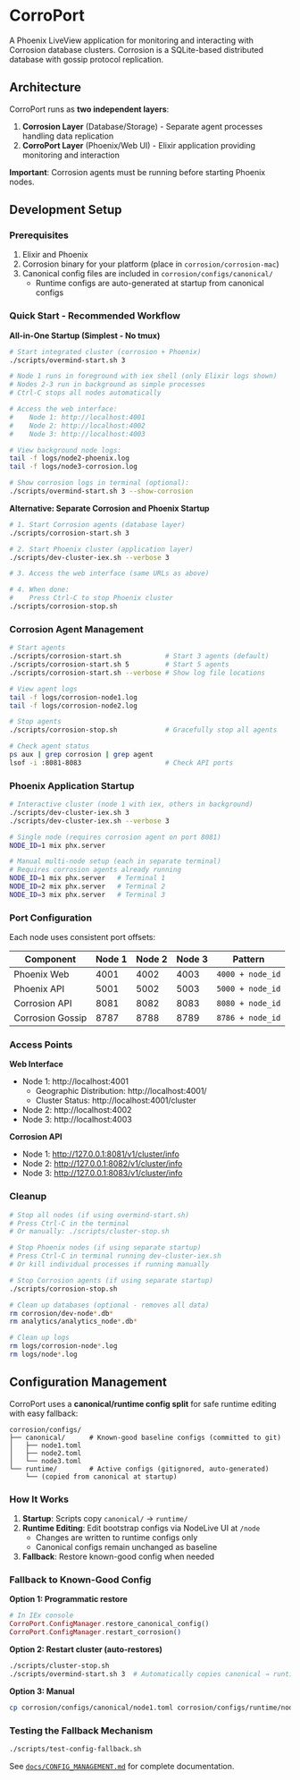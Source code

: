 # CorroPort

A Phoenix LiveView application for monitoring and interacting with Corrosion database clusters. Corrosion is a SQLite-based distributed database with gossip protocol replication.

## Architecture

CorroPort runs as **two independent layers**:

1. **Corrosion Layer** (Database/Storage) - Separate agent processes handling data replication
2. **CorroPort Layer** (Phoenix/Web UI) - Elixir application providing monitoring and interaction

**Important**: Corrosion agents must be running before starting Phoenix nodes.

## Development Setup

### Prerequisites

1. Elixir and Phoenix
2. Corrosion binary for your platform (place in `corrosion/corrosion-mac`)
3. Canonical config files are included in `corrosion/configs/canonical/`
   - Runtime configs are auto-generated at startup from canonical configs

### Quick Start - Recommended Workflow

**All-in-One Startup (Simplest - No tmux)**

```bash
# Start integrated cluster (corrosion + Phoenix)
./scripts/overmind-start.sh 3

# Node 1 runs in foreground with iex shell (only Elixir logs shown)
# Nodes 2-3 run in background as simple processes
# Ctrl-C stops all nodes automatically

# Access the web interface:
#    Node 1: http://localhost:4001
#    Node 2: http://localhost:4002
#    Node 3: http://localhost:4003

# View background node logs:
tail -f logs/node2-phoenix.log
tail -f logs/node3-corrosion.log

# Show corrosion logs in terminal (optional):
./scripts/overmind-start.sh 3 --show-corrosion
```

**Alternative: Separate Corrosion and Phoenix Startup**

```bash
# 1. Start Corrosion agents (database layer)
./scripts/corrosion-start.sh 3

# 2. Start Phoenix cluster (application layer)
./scripts/dev-cluster-iex.sh --verbose 3

# 3. Access the web interface (same URLs as above)

# 4. When done:
#    Press Ctrl-C to stop Phoenix cluster
./scripts/corrosion-stop.sh
```

### Corrosion Agent Management

```bash
# Start agents
./scripts/corrosion-start.sh           # Start 3 agents (default)
./scripts/corrosion-start.sh 5         # Start 5 agents
./scripts/corrosion-start.sh --verbose # Show log file locations

# View agent logs
tail -f logs/corrosion-node1.log
tail -f logs/corrosion-node2.log

# Stop agents
./scripts/corrosion-stop.sh            # Gracefully stop all agents

# Check agent status
ps aux | grep corrosion | grep agent
lsof -i :8081-8083                     # Check API ports
```

### Phoenix Application Startup

```bash
# Interactive cluster (node 1 with iex, others in background)
./scripts/dev-cluster-iex.sh 3
./scripts/dev-cluster-iex.sh --verbose 3

# Single node (requires corrosion agent on port 8081)
NODE_ID=1 mix phx.server

# Manual multi-node setup (each in separate terminal)
# Requires corrosion agents already running
NODE_ID=1 mix phx.server   # Terminal 1
NODE_ID=2 mix phx.server   # Terminal 2
NODE_ID=3 mix phx.server   # Terminal 3
```

### Port Configuration

Each node uses consistent port offsets:

| Component | Node 1 | Node 2 | Node 3 | Pattern |
|-----------|--------|--------|--------|---------|
| Phoenix Web | 4001 | 4002 | 4003 | `4000 + node_id` |
| Phoenix API | 5001 | 5002 | 5003 | `5000 + node_id` |
| Corrosion API | 8081 | 8082 | 8083 | `8080 + node_id` |
| Corrosion Gossip | 8787 | 8788 | 8789 | `8786 + node_id` |

### Access Points

**Web Interface**
- Node 1: http://localhost:4001
  - Geographic Distribution: http://localhost:4001/
  - Cluster Status: http://localhost:4001/cluster
- Node 2: http://localhost:4002
- Node 3: http://localhost:4003

**Corrosion API**
- Node 1: http://127.0.0.1:8081/v1/cluster/info
- Node 2: http://127.0.0.1:8082/v1/cluster/info
- Node 3: http://127.0.0.1:8083/v1/cluster/info

### Cleanup

```bash
# Stop all nodes (if using overmind-start.sh)
# Press Ctrl-C in the terminal
# Or manually: ./scripts/cluster-stop.sh

# Stop Phoenix nodes (if using separate startup)
# Press Ctrl-C in terminal running dev-cluster-iex.sh
# Or kill individual processes if running manually

# Stop Corrosion agents (if using separate startup)
./scripts/corrosion-stop.sh

# Clean up databases (optional - removes all data)
rm corrosion/dev-node*.db*
rm analytics/analytics_node*.db*

# Clean up logs
rm logs/corrosion-node*.log
rm logs/node*.log
```

## Configuration Management

CorroPort uses a **canonical/runtime config split** for safe runtime editing with easy fallback:

```
corrosion/configs/
├── canonical/      # Known-good baseline configs (committed to git)
│   ├── node1.toml
│   ├── node2.toml
│   └── node3.toml
└── runtime/        # Active configs (gitignored, auto-generated)
    └── (copied from canonical at startup)
```

### How It Works

1. **Startup**: Scripts copy `canonical/` → `runtime/`
2. **Runtime Editing**: Edit bootstrap configs via NodeLive UI at `/node`
   - Changes are written to runtime configs only
   - Canonical configs remain unchanged as baseline
3. **Fallback**: Restore known-good config when needed

### Fallback to Known-Good Config

**Option 1: Programmatic restore**
```elixir
# In IEx console
CorroPort.ConfigManager.restore_canonical_config()
CorroPort.ConfigManager.restart_corrosion()
```

**Option 2: Restart cluster (auto-restores)**
```bash
./scripts/cluster-stop.sh
./scripts/overmind-start.sh 3  # Automatically copies canonical → runtime
```

**Option 3: Manual**
```bash
cp corrosion/configs/canonical/node1.toml corrosion/configs/runtime/node1.toml
```

### Testing the Fallback Mechanism

```bash
./scripts/test-config-fallback.sh
```

See [`docs/CONFIG_MANAGEMENT.md`](docs/CONFIG_MANAGEMENT.md) for complete documentation.
